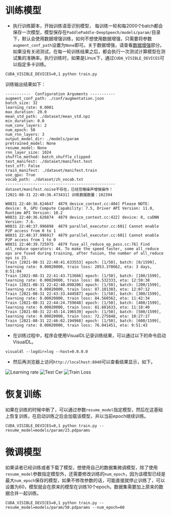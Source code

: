 # 训练模型

 - 执行训练脚本，开始训练语音识别模型， 每训练一轮和每2000个batch都会保存一次模型，模型保存在`PaddlePaddle-DeepSpeech/models/param/`目录下，默认会使用数据增强训练，如何不想使用数据增强，只需要将参数`augment_conf_path`设置为`None`即可。关于数据增强，请查看[数据增强](./faq.md)部分。如果没有关闭测试，在每一轮训练结果之后，都会执行一次测试计算模型在测试集的准确率。执行训练时，如果是Linux下，通过`CUDA_VISIBLE_DEVICES`可以指定多卡训练。
```shell script
CUDA_VISIBLE_DEVICES=0,1 python train.py
```

训练输出结果如下：
```
-----------  Configuration Arguments -----------
augment_conf_path: ./conf/augmentation.json
batch_size: 32
learning_rate: 0.0001
max_duration: 20.0
mean_std_path: ./dataset/mean_std.npz
min_duration: 0.0
num_conv_layers: 2
num_epoch: 50
num_rnn_layers: 3
output_model_dir: ./models/param
pretrained_model: None
resume_model: None
rnn_layer_size: 1024
shuffle_method: batch_shuffle_clipped
test_manifest: ./dataset/manifest.test
test_off: False
train_manifest: ./dataset/manifest.train
use_gpu: True
vocab_path: ./dataset/zh_vocab.txt
------------------------------------------------
dataset/manifest.noise不存在，已经忽略噪声增强操作！
[2021-08-31 22:40:36.473431] 训练数据数量：102394

W0831 22:40:36.624647  4879 device_context.cc:404] Please NOTE: device: 0, GPU Compute Capability: 7.5, Driver API Version: 11.0, Runtime API Version: 10.2
W0831 22:40:36.626874  4879 device_context.cc:422] device: 0, cuDNN Version: 7.6.
W0831 22:40:37.996898  4879 parallel_executor.cc:601] Cannot enable P2P access from 0 to 1
W0831 22:40:37.996917  4879 parallel_executor.cc:601] Cannot enable P2P access from 1 to 0
W0831 22:40:39.725975  4879 fuse_all_reduce_op_pass.cc:76] Find all_reduce operators: 44. To make the speed faster, some all_reduce ops are fused during training, after fusion, the number of all_reduce ops is 23.
Train [2021-08-31 22:40:41.633553] epoch: [1/50], batch: [0/1599], learning rate: 0.00020000, train loss: 2053.378662, eta: 3 days, 8:51:04
Train [2021-08-31 22:41:43.713666] epoch: [1/50], batch: [100/1599], learning rate: 0.00020000, train loss: 86.532333, eta: 12:59:38
Train [2021-08-31 22:42:40.098206] epoch: [1/50], batch: [200/1599], learning rate: 0.00020000, train loss: 87.101303, eta: 12:07:12
Train [2021-08-31 22:43:33.444587] epoch: [1/50], batch: [300/1599], learning rate: 0.00020000, train loss: 84.560562, eta: 11:42:34
Train [2021-08-31 22:44:24.759048] epoch: [1/50], batch: [400/1599], learning rate: 0.00020000, train loss: 81.681633, eta: 11:18:40
Train [2021-08-31 22:45:14.196539] epoch: [1/50], batch: [500/1599], learning rate: 0.00020000, train loss: 72.275848, eta: 10:27:17
Train [2021-08-31 22:46:02.194968] epoch: [1/50], batch: [600/1599], learning rate: 0.00020000, train loss: 76.041451, eta: 9:51:43
```


 - 在训练过程中，程序会使用VisualDL记录训练结果，可以通过以下的命令启动VisualDL。
```shell
visualdl --logdir=log --host=0.0.0.0
```

 - 然后再浏览器上访问`http://localhost:8040`可以查看结果显示，如下。

![Learning rate](https://img-blog.csdnimg.cn/20210318165719805.png)
![Test Cer](https://s3.ax1x.com/2021/03/01/6PJaZV.jpg)
![Train Loss](https://s3.ax1x.com/2021/03/01/6PJNq0.jpg)


# 恢复训练
如果在训练的时候中断了，可以通过参数`resume_model`指定模型，然后在这基础上恢复训练，在启动训练之后会加载该模型，并以当前epoch继续训练。

```shell script
CUDA_VISIBLE_DEVICES=0,1 python train.py --resume_model=models/param/23.pdparams
```

# 微调模型
如果读者已经训练或者下载了模型，想使用自己的数据集微调模型，除了使用`resume_model`参数指定模型外，还需要修改训练的`num_epoch`，因为该模型已经是最大`num_epoch`保存的模型，如果不修改参数的话，可能直接就停止训练了，可以设置为60，模型就会在原来的模型在训练10个epoch。数据集需要加上原来的数据合并一起训练。

```shell script
CUDA_VISIBLE_DEVICES=0,1 python train.py --resume_model=models/param/50.pdparams --num_epoch=60
```
